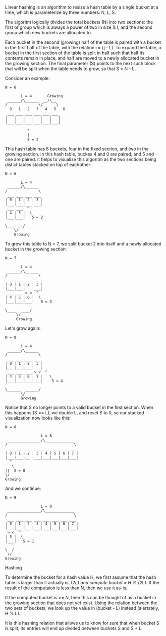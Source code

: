
Linear hashing is an algorithm to resize a hash table by a single bucket at a
time, which is parameterize by three numbers: N, L, S.

The algoritm logically divides the total buckets (N) into two sections: the
first of group which is always a power of two in size (L), and the second group
which new buckets are allocated to.

Each bucket in the second (growing) half of the table is paired with a bucket
in the first half of the table, with the relation i = (j - L). To expand the table,
a bucket in the first section of the table is split in half such that half its
contents remain in place, and half are moved to a newly allocated bucket in the
growing section. The final parameter (S) points to the next such block that will
be split when the table needs to grow, so that S = N - L.

Consider an example:

    N = 6

           L = 4       Growing
     ______/\______  __/\__
    /              \/      \
      0   1   2   3   4   5   6
     ___ ___ ___ ___ ___ ___
    |   |   |   |   |   |   |
    |___|___|___|___|___|___|

              ^
              |
              S = 2


This hash table has 6 buckets, four in the fixed secrion, and two in the growing
section. In this hash table, buckes 4 and 0 are paired, and 5 and one are paired.
it helps to visualize this algoritm as the two sections being distict tables
stacked on top of eachother:

    N = 6

           L = 4
     ______/\______
    /              \
     ___ ___ ___ ___
    | 0 | 1 | 2 | 3 |
    |___|___|___|___|
     ___ ___  ^
    | 4 | 5 |  \
    |___|___|   S = 2

    \___  __/
        \/
        Growing



To grow this table to N = 7, we split bucket 2 into itself and a newly allocated
bucket in the growing section:

    N = 7

           L = 4
     ______/\______
    /              \
     ___ ___ ___ ___
    | 0 | 1 | 2 | 3 |
    |___|___|   |___|
     ___ ___ > <  ^
    | 4 | 5 | 6 |  \
    |___|___|___|   S = 3

    \____  ____/
         \/
         Growing


Let's grow again::

    N = 8

           L = 4
     ______/\______
    /              \
     ___ ___ ___ ___
    | 0 | 1 | 2 | 3 |
    |___|___|___|   |
     ___ ___ ___ >_<  ^
    | 4 | 5 | 6 | 7 |   \
    |___|___|___|___|    S = 4

    \______  ______/
           \/
           Growing


Notice that S no longer points to a valid bucket in the first section. When
this happens (S == L), we double L, and reset S to 0, so our stacked
visualization now looks like this:

    N = 8

                    L = 8
     _______________/\_____________
    /                              \
     ___ ___ ___ ___ ___ ___ ___ ___
    | 0 | 1 | 2 | 3 | 4 | 5 | 6 | 7 |
    |___|___|__ |___|___|___|___|___|
      ^
       \
    ||  S = 0
    \/
    Growing


And we continue:

    N = 9

                    L = 8
     _______________/\_____________
    /                              \
     ___ ___ ___ ___ ___ ___ ___ ___
    | 0 | 1 | 2 | 3 | 4 | 5 | 6 | 7 |
    |   |___|__ |___|___|___|___|___|
     > <  ^
    | 8 |  \
    |___|   S = 1

    \  /
     \/
    Growing



Hashing

To determine the bucket for a hash value H, we first assume that the hash table
is larger than it actually is, (2*L) and compute bucket = H % (2*L).
If the result of the computaion is less than N, then we use it as-is.

If the computed bucket is >= N, then this can be thought of as a bucket in the
growing section that does not yet exist. Using the relation between the two sets
of buckets, we look up the value in (bucket - L) instead (alertately, H % L).

It is this hashing relation that allows us to know for sure that when bucket S
is split, its entries will end up divided between buckets S and S + L.
